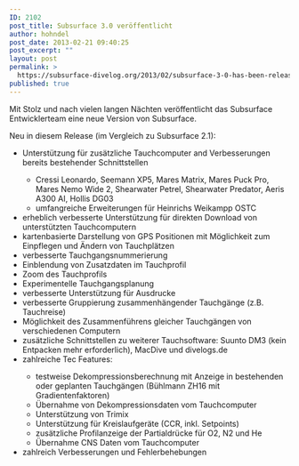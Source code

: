 ```yaml
---
ID: 2102
post_title: Subsurface 3.0 veröffentlicht
author: hohndel
post_date: 2013-02-21 09:40:25
post_excerpt: ""
layout: post
permalink: >
  https://subsurface-divelog.org/2013/02/subsurface-3-0-has-been-released/
published: true
---
```

<p> Mit Stolz und nach vielen langen Nächten veröffentlicht das Subsurface Entwicklerteam eine neue Version von Subsurface.</p>
<p>Neu in diesem Release (im Vergleich zu Subsurface 2.1):</p>
<p><ul><li> Unterstützung für zusätzliche Tauchcomputer and Verbesserungen bereits bestehender Schnittstellen</li>
<ul><li> Cressi Leonardo, Seemann XP5, Mares Matrix, Mares Puck Pro, Mares Nemo Wide 2, Shearwater Petrel, Shearwater Predator, Aeris A300 AI, Hollis DG03</li>
       <li> umfangreiche Erweiterungen für Heinrichs Weikampp OSTC</li></ul>
<li> erheblich verbesserte Unterstützung für direkten Download von unterstützten Tauchcomputern</li>
 <li> kartenbasierte Darstellung von GPS Positionen mit Möglichkeit zum Einpflegen und Ändern von Tauchplätzen</li>
 <li> verbesserte Tauchgangsnummerierung</li>
 <li> Einblendung von Zusatzdaten im Tauchprofil</li>
 <li> Zoom des Tauchprofils</li>
 <li> Experimentelle Tauchgangsplanung</li>
 <li> verbesserte Unterstützung für Ausdrucke</li>
 <li> verbesserte Gruppierung zusammenhängender Tauchgänge (z.B. Tauchreise)</li>
 <li> Möglichkeit des Zusammenführens gleicher Tauchgängen von verschiedenen Computern</li>
 <li> zusätzliche Schnittstellen zu weiterer  Tauchsoftware: Suunto DM3 (kein Entpacken mehr erforderlich), MacDive  und divelogs.de</li>
 <li> zahlreiche Tec Features:</li>
<ul><li> testweise Dekompressionsberechnung mit Anzeige in bestehenden oder geplanten Tauchgängen (Bühlmann ZH16 mit Gradientenfaktoren)</li>
       <li> Übernahme von Dekompressionsdaten vom Tauchcomputer</li>
       <li> Unterstützung von Trimix</li>
       <li> Unterstützung für Kreislaufgeräte (CCR, inkl. Setpoints)</li>
       <li> zusätzliche Profilanzeige der Partialdrücke für O2, N2 und He</li>
       <li> Übernahme CNS Daten vom Tauchcomputer</li>
  </ul>
 <li> zahlreich Verbesserungen und Fehlerbehebungen</li>
</ul></p>